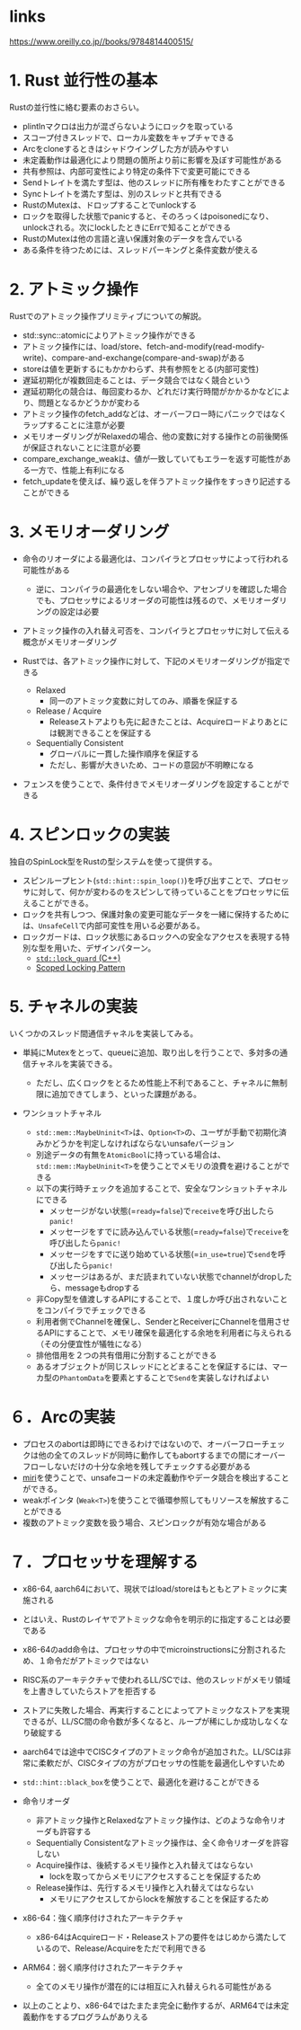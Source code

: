 # links

https://www.oreilly.co.jp//books/9784814400515/

# 1. Rust 並行性の基本

Rustの並行性に絡む要素のおさらい。

- plintlnマクロは出力が混ざらないようにロックを取っている
- スコープ付きスレッドで、ローカル変数をキャプチャできる
- Arcをcloneするときはシャドウイングした方が読みやすい
- 未定義動作は最適化により問題の箇所より前に影響を及ぼす可能性がある
- 共有参照は、内部可変性により特定の条件下で変更可能にできる
- Sendトレイトを満たす型は、他のスレッドに所有権をわたすことができる
- Syncトレイトを満たす型は、別のスレッドと共有できる
- RustのMutexは、ドロップすることでunlockする
- ロックを取得した状態でpanicすると、そのろっくはpoisonedになり、unlockされる。次にlockしたときにErrで知ることができる
- RustのMutexは他の言語と違い保護対象のデータを含んでいる
- ある条件を待つためには、スレッドパーキングと条件変数が使える

# 2. アトミック操作

Rustでのアトミック操作プリミティブについての解説。

- std::sync::atomicによりアトミック操作ができる
- アトミック操作には、load/store、fetch-and-modify(read-modify-write)、compare-and-exchange(compare-and-swap)がある
- storeは値を更新するにもかかわらず、共有参照をとる(内部可変性)
- 遅延初期化が複数回走ることは、データ競合ではなく競合という
- 遅延初期化の競合は、毎回変わるか、どれだけ実行時間がかかるかなどにより、問題となるかどうかが変わる
- アトミック操作のfetch_addなどは、オーバーフロー時にパニックではなくラップすることに注意が必要
- メモリオーダリングがRelaxedの場合、他の変数に対する操作との前後関係が保証されないことに注意が必要
- compare_exchange_weakは、値が一致していてもエラーを返す可能性がある一方で、性能上有利になる
- fetch_updateを使えば、繰り返しを伴うアトミック操作をすっきり記述することができる

# 3. メモリオーダリング

- 命令のリオーダによる最適化は、コンパイラとプロセッサによって行われる可能性がある
  - 逆に、コンパイラの最適化をしない場合や、アセンブリを確認した場合でも、プロセッサによるリオーダの可能性は残るので、メモリオーダリングの設定は必要


- アトミック操作の入れ替え可否を、コンパイラとプロセッサに対して伝える概念がメモリオーダリング
- Rustでは、各アトミック操作に対して、下記のメモリオーダリングが指定できる
  - Relaxed
    - 同一のアトミック変数に対してのみ、順番を保証する
  - Release / Acquire
    - Releaseストアよりも先に起きたことは、Acquireロードよりあとには観測できることを保証する
  - Sequentially Consistent
    - グローバルに一貫した操作順序を保証する
    - ただし、影響が大きいため、コードの意図が不明瞭になる

- フェンスを使うことで、条件付きでメモリオーダリングを設定することができる

# 4. スピンロックの実装

独自のSpinLock型をRustの型システムを使って提供する。

- スピンループヒント(`std::hint::spin_loop()`)を呼び出すことで、プロセッサに対して、何かが変わるのをスピンして待っていることをプロセッサに伝えることができる。
- ロックを共有しつつ、保護対象の変更可能なデータを一緒に保持するためには、`UnsafeCell`で内部可変性を用いる必要がある。
- ロックガードは、ロック状態にあるロックへの安全なアクセスを表現する特別な型を用いた、デザインパターン。
  - [`std::lock_guard` (C++)](https://cpprefjp.github.io/reference/mutex/lock_guard.html)
  - [Scoped Locking Pattern](https://www.dre.vanderbilt.edu/~schmidt/PDF/ScopedLocking.pdf)

# 5. チャネルの実装

いくつかのスレッド間通信チャネルを実装してみる。

- 単純にMutexをとって、queueに追加、取り出しを行うことで、多対多の通信チャネルを実装できる。
  - ただし、広くロックをとるため性能上不利であること、チャネルに無制限に追加できてしまう、といった課題がある。

- ワンショットチャネル
  - `std::mem::MaybeUninit<T>`は、`Option<T>`の、ユーザが手動で初期化済みかどうかを判定しなければならないunsafeバージョン
  - 別途データの有無を`AtomicBool`に持っている場合は、`std::mem::MaybeUninit<T>`を使うことでメモリの浪費を避けることができる
  - 以下の実行時チェックを追加することで、安全なワンショットチャネルにできる
    - メッセージがない状態(=`ready=false`)で`receive`を呼び出したら`panic!`
    - メッセージをすでに読み込んでいる状態(=`ready=false`)で`receive`を呼び出したら`panic!`
    - メッセージをすでに送り始めている状態(=`in_use=true`)で`send`を呼び出したら`panic!`
    - メッセージはあるが、まだ読まれていない状態でchannelがdropしたら、messageもdropする
  - 非Copy型を値渡しするAPIにすることで、１度しか呼び出されないことをコンパイラでチェックできる
  - 利用者側でChannelを確保し、SenderとReceiverにChannelを借用させるAPIにすることで、メモリ確保を最適化する余地を利用者に与えられる（その分便宜性が犠牲になる）
  - 排他借用を２つの共有借用に分割することができる
  - あるオブジェクトが同じスレッドにとどまることを保証するには、マーカ型の`PhantomData`を要素とすることで`Send`を実装しなければよい

# ６．Arcの実装

- プロセスのabortは即時にできるわけではないので、オーバーフローチェックは他の全てのスレッドが同時に動作してもabortするまでの間にオーバーフローしないだけの十分な余地を残してチェックする必要がある
- [miri](https://github.com/rust-lang/miri)を使うことで、unsafeコードの未定義動作やデータ競合を検出することができる。
- weakポインタ (`Weak<T>`)を使うことで循環参照してもリソースを解放することができる
- 複数のアトミック変数を扱う場合、スピンロックが有効な場合がある

# ７．プロセッサを理解する

- x86-64, aarch64において、現状ではload/storeはもともとアトミックに実施される
- とはいえ、Rustのレイヤでアトミックな命令を明示的に指定することは必要である
- x86-64のadd命令は、プロセッサの中でmicroinstructionsに分割されるため、１命令だがアトミックではない
- RISC系のアーキテクチャで使われるLL/SCでは、他のスレッドがメモリ領域を上書きしていたらストアを拒否する
- ストアに失敗した場合、再実行することによってアトミックなストアを実現できるが、LL/SC間の命令数が多くなると、ループが稀にしか成功しなくなり破綻する
- aarch64では途中でCISCタイプのアトミック命令が追加された。LL/SCは非常に柔軟だが、CISCタイプの方がプロセッサの性能を最適化しやすいため
- `std::hint::black_box`を使うことで、最適化を避けることができる

- 命令リオーダ
  - 非アトミック操作とRelaxedなアトミック操作は、どのような命令リオーダも許容する
  - Sequentially Consistentなアトミック操作は、全く命令リオーダを許容しない
  - Acquire操作は、後続するメモリ操作と入れ替えてはならない
    - lockを取ってからメモリにアクセスすることを保証するため
  - Release操作は、先行するメモリ操作と入れ替えてはならない
    - メモリにアクセスしてからlockを解放することを保証するため

- x86-64：強く順序付けされたアーキテクチャ
  - x86-64はAcquireロード・Releaseストアの要件をはじめから満たしているので、Release/Acquireをただで利用できる
- ARM64：弱く順序付けされたアーキテクチャ
  - 全てのメモリ操作が潜在的には相互に入れ替えられる可能性がある
- 以上のことより、x86-64ではたまたま完全に動作するが、ARM64では未定義動作をするプログラムがありえる
